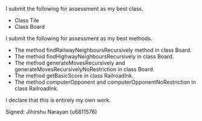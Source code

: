 I submit the following for assessment as my best class.
* Class Tile
* Class Board


I submit the following for assessment as my best methods.

* The method findRailwayNeighboursRecursively method in class Board.
* The method findHighwayNeighboursRecursively in class Board.
* The method generateMovesRecursively and generateMovesRecursivelyNoRestriction in class Board.
* The method getBasicScore in class RailroadInk.
* The method computerOpponent and computerOpponentNoRestriction in class RailroadInk.


I declare that this is entirely my own work.



Signed: Jihirshu Narayan (u6811576)